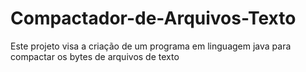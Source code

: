 # Compactador-de-Arquivos-Texto
Este projeto visa a criação de um programa em linguagem java para compactar os bytes de arquivos de texto
